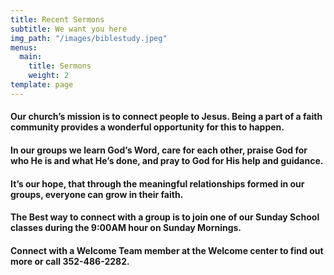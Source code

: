 ```yaml
---
title: Recent Sermons
subtitle: We want you here
img_path: "/images/biblestudy.jpeg"
menus:
  main:
    title: Sermons
    weight: 2
template: page
---
```


#### **Our church’s mission is to connect people to Jesus.** Being a part of a faith community provides a wonderful opportunity for this to happen.

#### In our groups we learn God’s Word, care for each other, praise God for who He is and what He’s done, and pray to God for His help and guidance.

#### It’s our hope, that through the meaningful relationships formed in our groups, everyone can grow in their faith.

#### The Best way to connect with a group is to join one of our Sunday School classes during the 9:00AM hour on Sunday Mornings.

#### Connect with a Welcome Team member at the Welcome center to find out more or call 352-486-2282.
